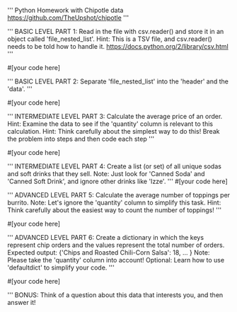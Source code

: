 '''
Python Homework with Chipotle data
https://github.com/TheUpshot/chipotle
'''

'''
BASIC LEVEL
PART 1: Read in the file with csv.reader() and store it in an object called 'file_nested_list'.
Hint: This is a TSV file, and csv.reader() needs to be told how to handle it.
      https://docs.python.org/2/library/csv.html
'''

#[your code here]


'''
BASIC LEVEL
PART 2: Separate 'file_nested_list' into the 'header' and the 'data'.
'''

#[your code here]

'''
INTERMEDIATE LEVEL
PART 3: Calculate the average price of an order.
Hint: Examine the data to see if the 'quantity' column is relevant to this calculation.
Hint: Think carefully about the simplest way to do this!  Break the problem into steps and then code each step
'''

#[your code here]


'''
INTERMEDIATE LEVEL
PART 4: Create a list (or set) of all unique sodas and soft drinks that they sell.
Note: Just look for 'Canned Soda' and 'Canned Soft Drink', and ignore other drinks like 'Izze'.
'''
#[your code here]

'''
ADVANCED LEVEL
PART 5: Calculate the average number of toppings per burrito.
Note: Let's ignore the 'quantity' column to simplify this task.
Hint: Think carefully about the easiest way to count the number of toppings!
'''

#[your code here]


'''
ADVANCED LEVEL
PART 6: Create a dictionary in which the keys represent chip orders and
  the values represent the total number of orders.
Expected output: {'Chips and Roasted Chili-Corn Salsa': 18, ... }
Note: Please take the 'quantity' column into account!
Optional: Learn how to use 'defaultdict' to simplify your code.
'''

#[your code here]


'''
BONUS: Think of a question about this data that interests you, and then answer it!
